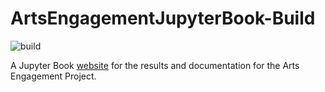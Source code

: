 # ArtsEngagementJupyterBook-Build

![build](https://github.com/ArtsEngine/ArtsEngagementJupyterBook-Build/workflows/build/badge.svg?event=push)

A Jupyter Book [website](https://artsengine.github.io/ArtsEngagementJupyterBook-Build/) for the results and documentation for the Arts Engagement Project.
